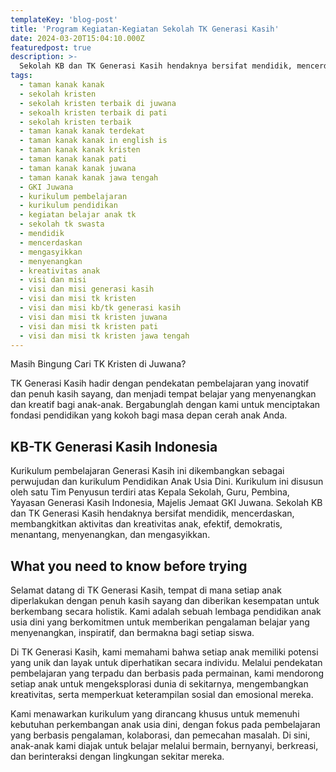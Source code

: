 ```yaml
---
templateKey: 'blog-post'
title: 'Program Kegiatan-Kegiatan Sekolah TK Generasi Kasih'
date: 2024-03-20T15:04:10.000Z
featuredpost: true
description: >-
  Sekolah KB dan TK Generasi Kasih hendaknya bersifat mendidik, mencerdaskan, membangkitkan aktivitas dan kreativitas anak, efektif, demokratis, menantang, menyenangkan, dan mengasyikkan.
tags:
  - taman kanak kanak
  - sekolah kristen
  - sekolah kristen terbaik di juwana 
  - sekoalh kristen terbaik di pati
  - sekolah kristen terbaik
  - taman kanak kanak terdekat
  - taman kanak kanak in english is
  - taman kanak kanak kristen
  - taman kanak kanak pati 
  - taman kanak kanak juwana
  - taman kanak kanak jawa tengah
  - GKI Juwana
  - kurikulum pembelajaran
  - kurikulum pendidikan
  - kegiatan belajar anak tk
  - sekolah tk swasta
  - mendidik
  - mencerdaskan 
  - mengasyikkan
  - menyenangkan
  - kreativitas anak
  - visi dan misi 
  - visi dan misi generasi kasih
  - visi dan misi tk kristen
  - visi dan misi kb/tk generasi kasih
  - visi dan misi tk kristen juwana
  - visi dan misi tk kristen pati
  - visi dan misi tk kristen jawa tengah
---
```


Masih Bingung Cari TK Kristen di Juwana?

TK Generasi Kasih hadir dengan pendekatan pembelajaran yang inovatif dan penuh kasih sayang, dan menjadi tempat belajar yang menyenangkan dan kreatif bagi anak-anak. Bergabunglah dengan kami untuk menciptakan fondasi pendidikan yang kokoh bagi masa depan cerah anak Anda. 

## KB-TK Generasi Kasih Indonesia

Kurikulum pembelajaran Generasi Kasih ini dikembangkan sebagai perwujudan dan kurikulum Pendidikan Anak Usia Dini. Kurikulum ini disusun oleh satu Tim Penyusun terdiri atas Kepala Sekolah, Guru, Pembina, Yayasan Generasi Kasih Indonesia, Majelis Jemaat GKI Juwana. Sekolah KB dan TK Generasi Kasih hendaknya bersifat mendidik, mencerdaskan, membangkitkan aktivitas dan kreativitas anak, efektif, demokratis, menantang, menyenangkan, dan mengasyikkan.

## What you need to know before trying

Selamat datang di TK Generasi Kasih, tempat di mana setiap anak diperlakukan dengan penuh kasih sayang dan diberikan kesempatan untuk berkembang secara holistik. Kami adalah sebuah lembaga pendidikan anak usia dini yang berkomitmen untuk memberikan pengalaman belajar yang menyenangkan, inspiratif, dan bermakna bagi setiap siswa.

Di TK Generasi Kasih, kami memahami bahwa setiap anak memiliki potensi yang unik dan layak untuk diperhatikan secara individu. Melalui pendekatan pembelajaran yang terpadu dan berbasis pada permainan, kami mendorong setiap anak untuk mengeksplorasi dunia di sekitarnya, mengembangkan kreativitas, serta memperkuat keterampilan sosial dan emosional mereka.

Kami menawarkan kurikulum yang dirancang khusus untuk memenuhi kebutuhan perkembangan anak usia dini, dengan fokus pada pembelajaran yang berbasis pengalaman, kolaborasi, dan pemecahan masalah. Di sini, anak-anak kami diajak untuk belajar melalui bermain, bernyanyi, berkreasi, dan berinteraksi dengan lingkungan sekitar mereka.